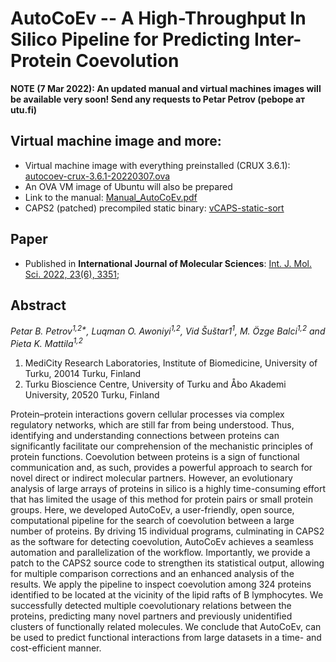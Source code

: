 # AutoCoEv -- A High-Throughput In Silico Pipeline for Predicting Inter-Protein Coevolution

**NOTE (7 Mar 2022): An updated manual and virtual machines images will be available very soon! Send any requests to Petar Petrov (pebope ат utu.fi)**

## Virtual machine image and more:

* Virtual machine image with everything preinstalled (CRUX 3.6.1): [autocoev-crux-3.6.1-20220307.ova](https://seafile.utu.fi/d/a8de85062abf4ab68de9/)
* An OVA VM image of Ubuntu will also be prepared
* Link to the manual: [Manual_AutoCoEv.pdf](doc/Manual_AutoCoEv.pdf)
* CAPS2 (patched) precompiled static binary: [vCAPS-static-sort](patches/caps-static)

## Paper

* Published in **International Journal of Molecular Sciences**: [Int. J. Mol. Sci. 2022, 23(6), 3351;](https://www.mdpi.com/1422-0067/23/6/3351)

## Abstract
_Petar B. Petrov<sup>1,2*</sup>, Luqman O. Awoniyi<sup>1,2</sup>, Vid Šuštar1<sup>1</sup>, M. Özge Balci<sup>1,2</sup> and Pieta K. Mattila<sup>1,2</sup>_

1. MediCity Research Laboratories, Institute of Biomedicine, University of Turku, 20014 Turku, Finland
2. Turku Bioscience Centre, University of Turku and Åbo Akademi University, 20520 Turku, Finland

Protein–protein interactions govern cellular processes via complex regulatory networks, which are still far from being understood. Thus, identifying and understanding connections between proteins can significantly facilitate our comprehension of the mechanistic principles of protein functions. Coevolution between proteins is a sign of functional communication and, as such, provides a powerful approach to search for novel direct or indirect molecular partners. However, an evolutionary analysis of large arrays of proteins in silico is a highly time-consuming effort that has limited the usage of this method for protein pairs or small protein groups. Here, we developed AutoCoEv, a user-friendly, open source, computational pipeline for the search of coevolution between a large number of proteins. By driving 15 individual programs, culminating in CAPS2 as the software for detecting coevolution, AutoCoEv achieves a seamless automation and parallelization of the workflow. Importantly, we provide a patch to the CAPS2 source code to strengthen its statistical output, allowing for multiple comparison corrections and an enhanced analysis of the results. We apply the pipeline to inspect coevolution among 324 proteins identified to be located at the vicinity of the lipid rafts of B lymphocytes. We successfully detected multiple coevolutionary relations between the proteins, predicting many novel partners and previously unidentified clusters of functionally related molecules. We conclude that AutoCoEv, can be used to predict functional interactions from large datasets in a time- and cost-efficient manner.

